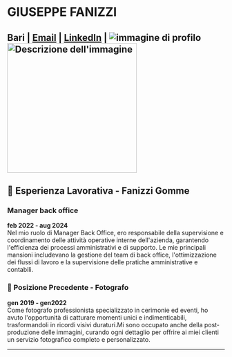 # GIUSEPPE FANIZZI
Bari | [Email](giuseppe.fanizzi.15@gmail.com) | [LinkedIn](https://www.linkedin.com/in/giuseppe-fanizzi-a6b538201/) |
![immagine di profilo](https://github.com/user-attachments/assets/ff693358-78c7-4aea-a741-fc61313cd9e8)
<img src="URL-dell-immagine" alt="Descrizione dell'immagine" width="300"/>
---

## 💼 Esperienza Lavorativa - Fanizzi Gomme

### Manager back office  
**feb 2022 - aug 2024**  
Nel mio ruolo di Manager Back Office, ero responsabile della supervisione e coordinamento delle attività operative interne dell'azienda, garantendo l'efficienza dei processi amministrativi e di supporto. Le mie principali mansioni includevano la gestione del team di back office, l'ottimizzazione dei flussi di lavoro e la supervisione delle pratiche amministrative e contabili. 


### 📸 Posizione Precedente - Fotografo  
**gen 2019 - gen2022**  
Come fotografo professionista specializzato in cerimonie ed eventi, ho avuto l'opportunità di catturare momenti unici e indimenticabili, trasformandoli in ricordi visivi duraturi.Mi sono occupato anche della post-produzione delle immagini, curando ogni dettaglio per offrire ai miei clienti un servizio fotografico completo e personalizzato.

---
